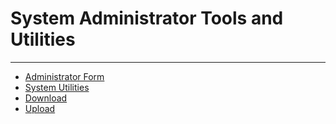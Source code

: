 # System Administrator Tools and Utilities 
-----

- [Administrator Form](<7df4.md>)
- [System Utilities](<7mk0.md>)
- [Download](<7mr4.md>)
- [Upload](<7po0.md>)